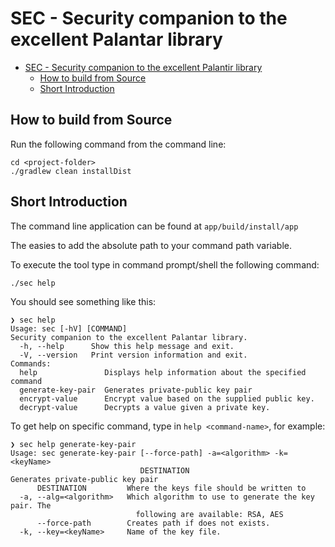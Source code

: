 # SEC - Security companion to the excellent Palantar library

- [SEC - Security companion to the excellent Palantir library](#sec---security-companion-to-the-excellent-palantar-library)
  - [How to build from Source](#how-to-build-from-source)
  - [Short Introduction](#short-introduction)

## How to build from Source

Run the following command from the command line: 

```shell
cd <project-folder>
./gradlew clean installDist
```

## Short Introduction

The command line application can be found at `app/build/install/app`

The easies to add the absolute path to your command path variable.

To execute the tool type in command prompt/shell the following command:

  `./sec help`

You should see something like this:

```shell
❯ sec help
Usage: sec [-hV] [COMMAND]
Security companion to the excellent Palantar library.
  -h, --help      Show this help message and exit.
  -V, --version   Print version information and exit.
Commands:
  help               Displays help information about the specified command
  generate-key-pair  Generates private-public key pair
  encrypt-value      Encrypt value based on the supplied public key.
  decrypt-value      Decrypts a value given a private key.
```

To get help on specific command, type in `help <command-name>`, for example:

```shell
❯ sec help generate-key-pair
Usage: sec generate-key-pair [--force-path] -a=<algorithm> -k=<keyName>
                             DESTINATION
Generates private-public key pair
      DESTINATION         Where the keys file should be written to
  -a, --alg=<algorithm>   Which algorithm to use to generate the key pair. The
                            following are available: RSA, AES
      --force-path        Creates path if does not exists.
  -k, --key=<keyName>     Name of the key file.
```
